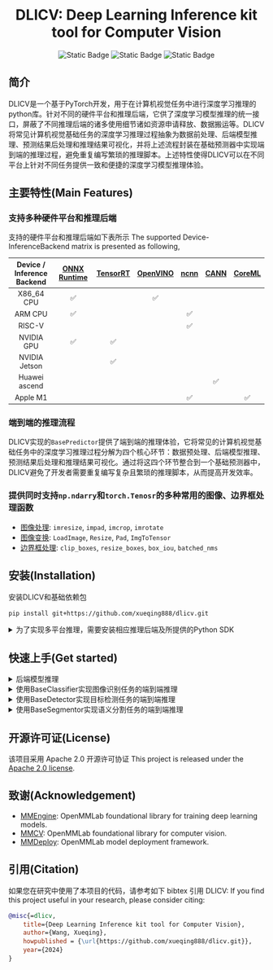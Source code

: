 <div align="center">

# DLICV: Deep Learning Inference kit tool for Computer Vision

![Static Badge](https://img.shields.io/badge/LICENSE-Apach--2.0-brightgreen)
![Static Badge](https://img.shields.io/badge/Python-3.7%2B-blue)
![Static Badge](https://img.shields.io/badge/PyTorch-1.8%2B-orange)

</div>



## 简介
DLICV是一个基于PyTorch开发，用于在计算机视觉任务中进行深度学习推理的python库。针对不同的硬件平台和推理后端，它供了深度学习模型推理的统一接口，屏蔽了不同推理后端的诸多使用细节诸如资源申请释放、数据搬运等。DLICV将常见计算机视觉基础任务的深度学习推理过程抽象为数据前处理、后端模型推理、预测结果后处理和推理结果可视化，并将上述流程封装在基础预测器中实现端到端的推理过程，避免重复编写繁琐的推理脚本。上述特性使得DLICV可以在不同平台上针对不同任务提供一致和便捷的深度学习模型推理体验。
## 主要特性(Main Features)
### 支持多种硬件平台和推理后端
支持的硬件平台和推理后端如下表所示
The supported Device-InferenceBackend matrix is presented as following,

| Device / <br> Inference Backend | [ONNX Runtime](https://github.com/microsoft/onnxruntime) | [TensorRT](https://github.com/NVIDIA/TensorRT) | [OpenVINO](https://github.com/openvinotoolkit/openvino) | [ncnn](https://github.com/Tencent/ncnn) | [CANN](https://www.hiascend.com/software/cann) | [CoreML](https://github.com/apple/coremltools) |
| :-----------------------------: | :------------------------------------------------------: | :--------------------------------------------: | :-----------------------------------------------------: | :-------------------------------------: | :--------------------------------------------: | :--------------------------------------------: |
|           X86_64 CPU            |                            ✅                             |                                                |                            ✅                            |                                         |                                                |                                                |
|             ARM CPU             |                            ✅                             |                                                |                                                         |                    ✅                    |                                                |                                                |
|             RISC-V              |                                                          |                                                |                                                         |                    ✅                    |                                                |                                                |
|           NVIDIA GPU            |                            ✅                             |                       ✅                        |                                                         |                                         |                                                |                                                |
|          NVIDIA Jetson          |                                                          |                       ✅                        |                                                         |                                         |                                                |                                                |
|          Huawei ascend          |                                                          |                                                |                                                         |                                         |                       ✅                        |                                                |
|            Apple M1             |                                                          |                                                |                                                         |                    ✅                    |                                                |                       ✅                        |


### 端到端的推理流程

DLICV实现的`BasePredictor`提供了端到端的推理体验，它将常见的计算机视觉基础任务中的深度学习推理过程分解为四个核心环节：数据预处理、后端模型推理、预测结果后处理和推理结果可视化。通过将这四个环节整合到一个基础预测器中，DLICV避免了开发者需要重复编写复杂且繁琐的推理脚本，从而提高开发效率。

### 提供同时支持`np.ndarry`和`torch.Tenosr`的多种常用的图像、边界框处理函数
- [图像处理](): `imresize`, `impad`, `imcrop`, `imrotate`
- [图像变换](): `LoadImage`, `Resize`, `Pad`, `ImgToTensor`
- [边界框处理](): `clip_boxes`, `resize_boxes`, `box_iou`, `batched_nms`

## 安装(Installation)
安装DLICV和基础依赖包
```bash
pip install git+https://github.com/xueqing888/dlicv.git
```
<details>
<summary>为了实现多平台推理，需要安装相应推理后端及所提供的Python SDK</summary>

|    名称     | 安装说明                                                     |
| :---------: | :----------------------------------------------------------- |
| ONNXRuntime | [ONNX Runtime官方文档](https://onnxruntime.ai/docs/get-started/with-python.html#install-onnx-runtime)中提供了GPU和CPU两个版本的Python包安装方式。在任何一个环境中，一次只能安装其中一个包。<br />如果你的平台上有支持CUDA的GPU硬件，推荐GPU版本的安装包，它同时包含了绝大部分CPU版本的功能<br /><pre> `pip install onnxruntime-gpu`</pre>如果要在ARM CPU或者macOS上运行，请安装CPU版本的Python包<br /><pre>`pip install onnxruntime`</pre> |
|  TensorRT   | 首先确认你的平台上安装有合适的CUDA 版本的GPU驱动，可以通过`nivdia-smi`指令查看。<br />然后可以通过安装[TensorRT官方](https://github.com/NVIDIA/TensorRT?tab=readme-ov-file#prebuilt-tensorrt-python-package)提供的预编译Python包来安装TensorRT<br /><pre>`pip install tensorrt`</pre> |
|  OpenVINO   | 安装 [OpenVINO](https://docs.openvino.ai/2021.4/get_started.html)<br /><pre>`pip install openvino-dev`</pre> |
|    ncnn     | 1. 请参考 ncnn的 <a href="https://github.com/Tencent/ncnn/wiki/how-to-build">wiki</a> 编译 ncnn。编译时，请打开<code>-DNCNN_PYTHON=ON</code><br/>2. 将 ncnn 的根目录写入环境变量<br/><pre>`cd ncnn`<br />`export NCNN_DIR=$(pwd)`</pre>3. 安装 pyncnn<br><pre>`cd ${NCNN_DIR}/python`<br/>`pip install -e .`</pre> |
|   Ascend    | 1. 按照[官方指引](https://www.hiascend.com/document/detail/zh/CANNCommunityEdition/60RC1alpha02/softwareinstall/instg/atlasdeploy_03_0002.html)安装 CANN 工具集.<br/>2. 配置环境<br/>   <pre>`export ASCEND_TOOLKIT_HOME="/usr/local/Ascend/ascend-toolkit/latest"`</pre> |

</details>

## 快速上手(Get started)

<details>
<summary>后端模型推理</summary>

DLICV实现的`BackendModel`支持多种推理后端模型的推理。使用起来也非常简单，传入相应的后端模型文件、设备类型（可选）等参数构建一个可调用**后端模型**对象。传入`torch.Tensor`数据就可进行推理，获取推理结果。

```python
import dlicv
import torch
from dlicv import BackendModel

X = torch.randn(1, 3, 224, 224)

onnx_file = '/path/to/onnx_model.onnx'
onnx_model = BackendModel(onnx_file)
onnx_preds = onnx_model(X, force_cast=True)

trt_file = '/path/to/tensorrt_model.trt'
trt_model = BackendModel(trt_file)
trt_pred = trt_model(X, force_cast=True)
```

</details>

<details>
<summary>使用BaseClassifier实现图像识别任务的端到端推理</summary>

以[Resnet18](https://pytorch.org/vision/stable/models/resnet.html#resnet)的推理为例介绍`BaseClassifier`的使用

```python
import urllib.request

import dlicv
import torch
from dlicv import BaseClassifier
from dlicv.transform import *
from torchvision.models.resnet import resnet18, ResNet18_Weights

# Download an example image from the pytorch website
url, filename = ("https://github.com/pytorch/hub/raw/master/images/dog.jpg", "dog.jpg")
urllib.request.urlretrieve(url, filename)

# Build resnet18 with ImageNet 1k pretrained weights from torchvison.
model = resnet18(weights=ResNet18_Weights.IMAGENET1K_V1)
model.eval().cuda()

# Build data pipeline for image preprocessing with `dlicv.transforms`
MEAN = [123.675, 116.28, 103.53]
STD = [58.395, 57.12, 57.375]
data_pipeline = Compose([
   LoadImage(channel_order='rgb', to_tensor=True, device='cuda'),
   Resize(224),
   Pad(to_square=True, pad_val=114),
   Normalize(mean=MEAN, std=STD),
])

# Build Classifier
classifier = BaseClassifier(model, data_pipeline, classes='imagenet')
res = classifier(filename, show_dir='./') # 
```
成功运行上述代码后会在当前工作目录下生成`vis`目录，该目录下有一张名为`dog.jpg`的可视化结果图像如下所示

<div align="center">
<img src="figures/dog.jpg" height = 400>
<p></p>
</div>

</details>

<details>
<summary>使用BaseDetector实现目标检测任务的端到端推理</summary>

以目标检测模型[YOLOv8](https://github.com/ultralytics/ultralytics)的推理为例介绍`BaseDetector`的使用</br>可以参考`YOLOv8`官方的[模型导出教程](https://docs.ultralytics.com/modes/export)来获取你想要的后端模型，这里我们以yolov8n的onnx模型推理为例

```python
import urllib.resuest

import torch
from dlicv import BackendModel, BaseClassifier
from dlicv.transform import *

# Download an example image from the ultralytics website
url, filename = ("https://ultralytics.com/images/bus.jpg", "bus.jpg")
urllib.request.urlretrieve(url, filename)

# Build BackendModel.
backend_model_file = '/path/to/onnx-model/yolov8n.onnx'
backend_model = BackendModel(backend_model_file)

# Build data pipeline for image preprocessing with `dlicv.transforms`
data_pipeline = (
    LoadImage(channel_order='rgb'),
    Resize((640, 640)),
    Normalize(mean=0, std=255),
    ImgToTensor()
)

# Build detector by subclassing `BaseDetector`, and implement the abstract
# method `_parse_preds` to parse the predictions from backend model into 
# bbox results
class YOLOv8(BaseDetector):
    def _parse_preds(self, preds: torch.Tensor, *args, **kargs) -> tuple:
        scores, boxes, labels = [], [], []
        outputs = preds.permute(0, 2, 1)
        for output in outputs:
            classes_scores = output[:, 4:]
            cls_scores, cls_labels = classes_scores.max(-1)
            scores.append(cls_scores)
            labels.append(cls_labels)

            x, y, w, h = output[:, 0], output[:, 1], output[:, 2], output[:, 3]
            x1, y1 = x - w / 2, y - h / 2
            x2, y2 = x + w / 2, y + h / 2
            boxes.append(torch.stack([x1, y1, x2, y2], 1))
        return boxes, scores, labels

# Init Detector
detector = YOLOv8(backend_model, 
                  data_pipeline, 
                  conf=0.5,
                  nms_cfg=dict(iou_thres=0.5, class_agnostic=True),
                  classes='coco')
res = detector(filename, show_dir='.') 
```
成功运行上述代码后会在当前工作目录下生成`vis`目录，该目录下有一张名为`bus.jpg`的可视化结果图像如下所示

<div align="center">
<img src="figures/bus.jpg" height = 400>
<p></p>
</div>

</details>

<details>
<summary>使用BaseSegmentor实现语义分割任务的端到端推理</summary>

以语义分割模型[DeepLabV3](https://pytorch.org/vision/stable/models/deeplabv3.html#deeplabv3)的推理为例介绍`BaseSegmentor`的使用

```python
import urllib.request
from torchvision.models.segmentation import deeplabv3_resnet101, DeepLabV3_ResNet101_Weights

from dlicv.predictor import BaseSegmentor
from dlicv.transforms import *

# Download an example image from the pytorch website
url, filename = ("https://github.com/pytorch/hub/raw/master/images/deeplab1.png", "deeplab1.png")
urllib.request.urlretrieve(url, filename)

# Build DeepLabv3 with pretrained weights from torchvison.
model = deeplabv3_resnet101(weights=DeepLabV3_ResNet101_Weights)
model.eval().cuda()

# Build data pipeline for image preprocessing with `dlicv.transforms`
MEAN = [123.675, 116.28, 103.53]
STD = [58.395, 57.12, 57.375]
data_pipeline = Compose([
   LoadImage(channel_order='rgb', to_tensor=True, device='cuda'),
   Normalize(mean=MEAN, std=STD),
])

# Build segmentor by subclassing `BaseSegmentor`, and rewrite the 
# method `postprocess`
class DeepLabv3(BaseSegmentor):
    def postprocess(self, preds, *args, **kwargs):
        pred_seg_maps = preds['out']
        return super().postprocess(pred_seg_maps, *args, ** kwargs)

segmentor = DeepLabv3(model, data_pipeline, classes='voc_seg')
res = segmentor(filename, show_dir='./')
```
成功运行上述代码后会在当前工作目录下生成`vis`目录，该目录下有一张名为`deeplab1.png`的可视化结果图像如下所示

<div align="center">
<img src="figures/deeplab1.png" height = 400>
<p></p>
</div>

</details>

## 开源许可证(License)
该项目采用 Apache 2.0 开源许可协证
This project is released under the [Apache 2.0 license](LICENSE).
## 致谢(Acknowledgement)
- [MMEngine](https://github.com/open-mmlab/mmengine): OpenMMLab foundational library for training deep learning models.
- [MMCV](https://github.com/open-mmlab/mmcv): OpenMMLab foundational library for computer vision.
- [MMDeploy](https://github.com/open-mmlab/mmdeploy): OpenMMLab model deployment framework.
## 引用(Citation)
如果您在研究中使用了本项目的代码，请参考如下 bibtex 引用 DLICV:
If you find this project useful in your research, please consider citing:

```BibTeX
@misc{=dlicv,
    title={Deep Learning Inference kit tool for Computer Vision},
    author={Wang, Xueqing},
    howpublished = {\url{https://github.com/xueqing888/dlicv.git}},
    year={2024}
}
```